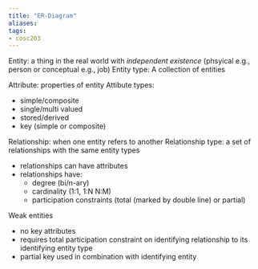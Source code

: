 ```yaml
---
title: "ER-Diagram"
aliases: 
tags: 
- cosc203
---
```



Entity: a thing in the real world with *independent existence* (phsyical e.g., person or conceptual e.g., job)
Entity type: A collection of entities 

Attribute: properties of entity
Attibute types:
- simple/composite
- single/multi valued
- stored/derived
- key (simple or composite)

Relationship: when one entity refers to another
Relationship type: a set of relationships with the same entity types
- relationships can have attributes
- relationships have:
	- degree (bi/n-ary)
	- cardinality (1:1, 1:N N:M)
	- participation constraints (total (marked by double line) or partial)

Weak entities
- no key attributes
- requires total participation constraint on identifying relationship to its identifying entity type
- partial key used in combination with identifying entity
